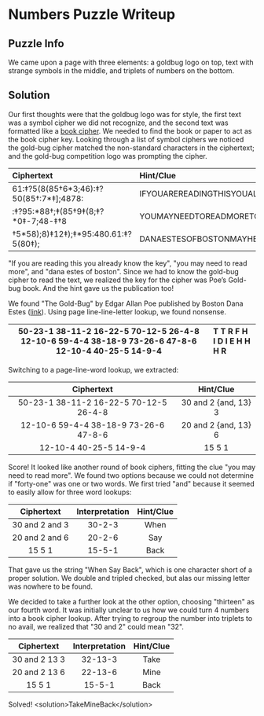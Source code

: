 # Numbers Puzzle Writeup

## Puzzle Info

We came upon a page with three elements: a goldbug logo on top, text with strange symbols in the middle, and triplets of numbers on the bottom.

## Solution

Our first thoughts were that the goldbug logo was for style, the first text was a symbol cipher we did not recognize, and the second text was formatted like a [book cipher](https://en.wikipedia.org/wiki/Book_cipher). We needed to find the book or paper to act as the book cipher key. Looking through a list of symbol ciphers we noticed the gold-bug cipher matched the non-standard characters in the ciphertext; and the gold-bug competition logo was prompting the cipher.

| Ciphertext                                 | Hint/Clue                               |
| :----------------------------------------- | :-------------------------------------- |
| 61:‡?5(8(85†6\*3;46):‡?50(85†:7\*‡\];4878: | IFYOUAREREADINGTHISYOUALREADYKNOWTHEKEY |
| :‡?95:\*88†;‡(85†9‡(8;‡?\*0‡-7;48-‡†8      | YOUMAYNEEDTOREADMORETOUNLOCKTHECODE     |
| †5\*58);8)‡12‡);‡\*95:480.61:‡?5(80‡);     | DANAESTESOFBOSTONMAYHELPIFYOUARELOST    |

"If you are reading this you already know the key", "you may need to read more", and "dana estes of boston". Since we had to know the gold-bug cipher to read the text, we realized the key for the cipher was Poe’s Gold-bug book. And the hint gave us the publication too\!

We found "The Gold-Bug" by Edgar Allan Poe published by Boston Dana Estes ([link](https://tile.loc.gov/storage-services/public/gdcmassbookdig/goldbug00poee_0/goldbug00poee_0.pdf)). Using page line-line-letter lookup, we found nonsense.

| 50-23-1 38-11-2 16-22-5 70-12-5 26-4-8 12-10-6 59-4-4 38-18-9 73-26-6 47-8-6 12-10-4 40-25-5 14-9-4 | T T R F H I D I E H H H R |
| :-------------------------------------------------------------------------------------------------: | :------------------------ |

Switching to a page-line-word lookup, we extracted:

|               Ciphertext               |      Hint/Clue       |
| :------------------------------------: | :------------------: |
| 50-23-1 38-11-2 16-22-5 70-12-5 26-4-8 | 30 and 2 {and, 13} 3 |
| 12-10-6 59-4-4 38-18-9 73-26-6 47-8-6  | 20 and 2 {and, 13} 6 |
|         12-10-4 40-25-5 14-9-4         |        15 5 1        |

Score! It looked like another round of book ciphers, fitting the clue "you may need to read more". We found two options because we could not determine if "forty-one" was one or two words. We first tried "and" because it seemed to easily allow for three word lookups:

|   Ciphertext   | Interpretation | Hint/Clue |
| :------------: | :------------: | :-------: |
| 30 and 2 and 3 |     30-2-3     |   When    |
| 20 and 2 and 6 |     20-2-6     |    Say    |
|     15 5 1     |     15-5-1     |   Back    |

That gave us the string "When Say Back", which is one character short of a proper solution. We double and tripled checked, but alas our missing letter was nowhere to be found.

We decided to take a further look at the other option, choosing "thirteen" as our fourth word. It was initially unclear to us how we could turn 4 numbers into a book cipher lookup. After trying to regroup the number into triplets to no avail, we realized that "30 and 2" could mean "32".

|  Ciphertext   | Interpretation | Hint/Clue |
| :-----------: | :------------: | :-------: |
| 30 and 2 13 3 |    32-13-3     |   Take    |
| 20 and 2 13 6 |    22-13-6     |   Mine    |
|    15 5 1     |     15-5-1     |   Back    |

Solved\! \<solution\>TakeMineBack\</solution\>
